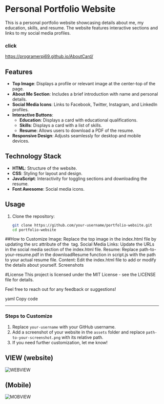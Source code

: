 # Personal Portfolio Website

This is a personal portfolio website showcasing details about me, my education, skills, and resume. The website features interactive sections and links to my social media profiles.

### click
https://programerpj69.github.io/AboutCard/

## Features

- **Top Image**: Displays a profile or relevant image at the center-top of the page.
- **About Me Section**: Includes a brief introduction with name and personal details.
- **Social Media Icons**: Links to Facebook, Twitter, Instagram, and LinkedIn profiles.
- **Interactive Buttons**: 
  - **Education**: Displays a card with educational qualifications.
  - **Skills**: Displays a card with a list of skills.
  - **Resume**: Allows users to download a PDF of the resume.
- **Responsive Design**: Adjusts seamlessly for desktop and mobile devices.

## Technology Stack

- **HTML**: Structure of the website.
- **CSS**: Styling for layout and design.
- **JavaScript**: Interactivity for toggling sections and downloading the resume.
- **Font Awesome**: Social media icons.

## Usage

1. Clone the repository:
   ```bash
   git clone https://github.com/your-username/portfolio-website.git
   cd portfolio-website
##How to Customize
Image: Replace the top image in the index.html file by updating the src attribute of the <img> tag.
Social Media Links: Update the URLs in the social media section of the index.html file.
Resume: Replace path-to-your-resume.pdf in the downloadResume function in script.js with the path to your actual resume file.
Content: Edit the index.html file to add or modify the details about yourself.
Screenshots

#License
This project is licensed under the MIT License - see the LICENSE file for details.

Feel free to reach out for any feedback or suggestions!

yaml
Copy code

---

### Steps to Customize
1. Replace `your-username` with your GitHub username.
2. Add a screenshot of your website in the `assets` folder and replace `path-to-your-screenshot.png` with its relative path.
3. If you need further customization, let me know!

## VIEW (website)
![WEBVIEW](asset/website.png)

## (Mobile)
![MOBVIEW](asset/mobile.png)

